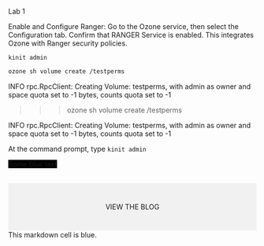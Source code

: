 Lab 1

Enable and Configure Ranger:
Go to the Ozone service, then select the Configuration tab.
Confirm that RANGER Service is enabled.
This integrates Ozone with Ranger security policies.



```console
kinit admin
``` 

```bash
ozone sh volume create /testperms
``` 
INFO rpc.RpcClient: Creating Volume: testperms, with admin as owner and space quota set to -1 bytes, counts quota set to -1



>>> ozone sh volume create /testperms

INFO rpc.RpcClient: Creating Volume: testperms, with admin as owner and space quota set to -1 bytes, counts quota set to -1

At the command prompt, type ```kinit admin```


<span style="background-color:black"> Some *blue* text </span>


<div style="background-color:rgba(0, 0, 0, 0.0470588); text-align:center; vertical-align: middle; padding:40px 0; margin-top:30px">
VIEW THE BLOG
</div>

<div class="blue">
    This markdown cell is blue.
</div>
